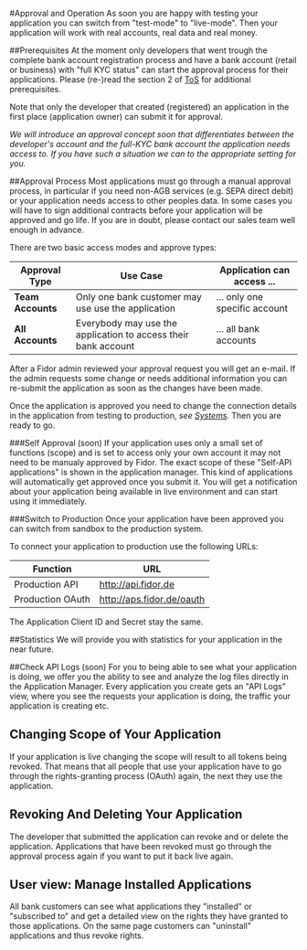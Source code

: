 #Approval and Operation
As soon you are happy with testing your application you can switch from "test-mode" to "live-mode". Then your application will work with real accounts, real data and real money. 

##Prerequisites
At the moment only developers that went trough the complete bank account registration process and have a bank account (retail or business) with "full KYC status" can start the approval process for their applications. Please (re-)read the section 2 of [ToS](https://apm.fidor.de/developer/terms_of_services/current) for additional prerequisites.

Note that only the developer that created (registered) an application in the first place (application owner) can submit it for approval.

*We will introduce an approval concept soon that differentiates between the developer's account and the full-KYC bank account the application needs access to. If you have such a situation we can to the appropriate setting for you.* 

##Approval Process
Most applications must go through a manual approval process, in particular if you need non-AGB services (e.g. SEPA direct debit) or your application needs access to other peoples data. In some cases you will have to sign additional contracts before your application will be approved and go life. If you are in doubt, please contact our sales team well enough in advance.

There are two basic access modes and approve types:

Approval Type | Use Case | Application can access ...
------- | ---- | --- 
**Team Accounts** | Only one bank customer may use use the application | ... only one specific account 
**All Accounts** | Everybody may use the application to access their bank account | ... all bank accounts

After a Fidor admin reviewed your approval request you will get an e-mail. If the admin requests some change or needs additional information you can re-submit the application as soon as the changes have been made.

Once the application is approved you need to change the connection details in the application from testing to production, *see [Systems](http://docs.fidor.de/#systems).* Then you are ready to go.

###Self Approval (soon)
If your application uses only a small set of functions (scope) and is set to access only your own account it may not need to be manualy approved by Fidor. The exact scope of these "Self-API applications" is shown in the application manager. This kind of applications will automatically get approved once you submit it. You will get a notification about your application being available in live environment and can start using it immediately.

###Switch to Production
Once your application have been approved you can switch from sandbox to the production system.

To connect your application to production use the following URLs:

Function | URL
---- | ----
Production API | http://api.fidor.de
Production OAuth | http://aps.fidor.de/oauth

The Application Client ID and Secret stay the same.

##Statistics
We will provide you with statistics for your application in the near future.

##Check API Logs (soon)
For you to being able to see what your application is doing, we offer you the ability to see and analyze the log files directly in the Application Manager. Every application you create gets an "API Logs" view, where you see the requests your application is doing, the traffic your application is creating etc.

## Changing Scope of Your Application
If your application is live changing the scope will result to all tokens being revoked. That means that all people that use your application have to go through the rights-granting process (OAuth) again, the next they use the application.

## Revoking And Deleting Your Application
The developer that submitted the application can revoke and or delete the application. Applications that have been revoked must go through the approval process again if you want to put it back live again.

## User view: Manage Installed Applications
All bank customers can see what applications they "installed" or "subscribed to" and get a detailed view on the rights they have granted to those applications. On the same page customers can "uninstall" applications and thus revoke rights.